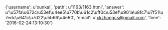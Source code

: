 {'username': u'xunkai', 'path': u'1163/1163.html', 'answer': u'\u57fa\u672c\u53ef\u4ee5\u770b\u61c2\uff0c\u53ef\u901a\u8fc7\u7f51\u7edc\u641c\u7d22\u5b66\u4e60', 'email': u'xkzhangcs@gmail.com', 'time': '2016-02-24:13:10:30'}